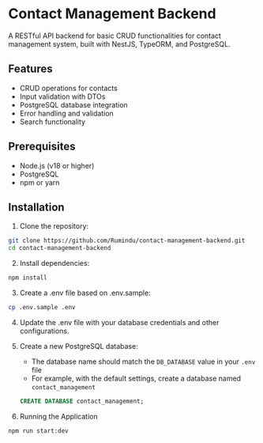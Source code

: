 # Contact Management Backend

A RESTful API backend for basic CRUD functionalities for contact management system, built with NestJS, TypeORM, and PostgreSQL.

## Features

- CRUD operations for contacts
- Input validation with DTOs
- PostgreSQL database integration
- Error handling and validation
- Search functionality

## Prerequisites

- Node.js (v18 or higher)
- PostgreSQL
- npm or yarn

## Installation

1. Clone the repository:
```bash
git clone https://github.com/Rumindu/contact-management-backend.git
cd contact-management-backend
```

2. Install dependencies:
```bash
npm install
```

3. Create a .env file based on .env.sample:
```bash
cp .env.sample .env
```

4. Update the .env file with your database credentials and other configurations.

 
5. Create a new PostgreSQL database:
   - The database name should match the `DB_DATABASE` value in your `.env` file
   - For example, with the default settings, create a database named `contact_management`

   ```sql
   CREATE DATABASE contact_management;
   ```


6. Running the Application
```bash
npm run start:dev
```